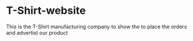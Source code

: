 # T-Shirt-website

This is the T-Shirt manufacturing company to show the to place the orders and advertist our product
